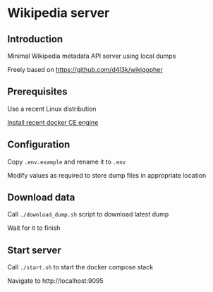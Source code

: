 Wikipedia server
============

## Introduction

Minimal Wikipedia metadata API server using local dumps

Freely based on https://github.com/d4l3k/wikigopher


## Prerequisites

Use a recent Linux distribution

[Install recent docker CE engine](https://docs.docker.com/engine/install/)


## Configuration

Copy `.env.example` and rename it to `.env`

Modify values as required to store dump files in appropriate location


## Download data

Call `./download_dump.sh` script to download latest dump

Wait for it to finish


## Start server

Call `./start.sh` to start the docker compose stack

Navigate to http://localhost:9095
